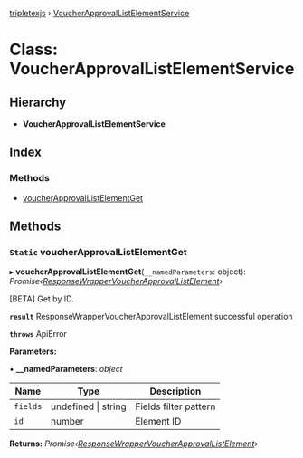 [tripletexjs](../README.md) › [VoucherApprovalListElementService](voucherapprovallistelementservice.md)

# Class: VoucherApprovalListElementService

## Hierarchy

* **VoucherApprovalListElementService**

## Index

### Methods

* [voucherApprovalListElementGet](voucherapprovallistelementservice.md#static-voucherapprovallistelementget)

## Methods

### `Static` voucherApprovalListElementGet

▸ **voucherApprovalListElementGet**(`__namedParameters`: object): *Promise‹[ResponseWrapperVoucherApprovalListElement](../interfaces/responsewrappervoucherapprovallistelement.md)›*

[BETA] Get by ID.

**`result`** ResponseWrapperVoucherApprovalListElement successful operation

**`throws`** ApiError

**Parameters:**

▪ **__namedParameters**: *object*

Name | Type | Description |
------ | ------ | ------ |
`fields` | undefined &#124; string | Fields filter pattern |
`id` | number | Element ID |

**Returns:** *Promise‹[ResponseWrapperVoucherApprovalListElement](../interfaces/responsewrappervoucherapprovallistelement.md)›*
